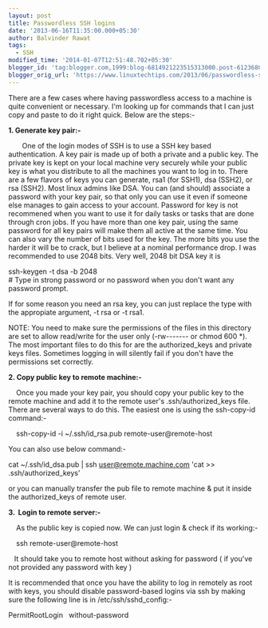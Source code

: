 ```yaml
---
layout: post
title: Passwordless SSH logins
date: '2013-06-16T11:35:00.000+05:30'
author: Balvinder Rawat
tags:
  - SSH
modified_time: '2014-01-07T12:51:48.702+05:30'
blogger_id: 'tag:blogger.com,1999:blog-6814921223515313000.post-6123680090074943275'
blogger_orig_url: 'https://www.linuxtechtips.com/2013/06/passwordless-ssh-logins.html'
---
```

  
There are a few cases where having passwordless access to a machine is quite convenient or necessary. I'm looking up for commands that I can just copy and paste to do it right quick. Below are the steps:-  

  

**1\. Generate key pair:-**  

       One of the login modes of SSH is to use a SSH key based authentication. A key pair is made up of both a private and a public key. The private key is kept on your local machine very securely while your public key is what you distribute to all the machines you want to log in to. There are a few flavors of keys you can generate, rsa1 (for SSH1), dsa (SSH2), or rsa (SSH2). Most linux admins like DSA. You can (and should) associate a password with your key pair, so that only you can use it even if someone else manages to gain access to your account. Password for key is not recommened when you want to use it for daily tasks or tasks that are done through cron jobs. If you have more than one key pair, using the same password for all key pairs will make them all active at the same time. You can also vary the number of bits used for the key. The more bits you use the harder it will be to crack, but I believe at a nominal performance drop. I was recommended to use 2048 bits. Very well, 2048 bit DSA key it is  
  
ssh-keygen -t dsa -b 2048  
\# Type in strong password or no password when you don't want any password prompt.  
  
If for some reason you need an rsa key, you can just replace the type with the appropiate argument, -t rsa or -t rsa1.  
  
NOTE: You need to make sure the permissions of the files in this directory are set to allow read/write for the user only (-rw------- or chmod 600 *). The most important files to do this for are the authorized_keys and private keys files. Sometimes logging in will silently fail if you don't have the permissions set correctly.  
  
  
**2\. Copy public key to remote machine:-**  
  
    Once you made your key pair, you should copy your public key to the remote machine and add it to the remote user's .ssh/authorized_keys file. There are several ways to do this. The easiest one is using the ssh-copy-id command:-  
  
    ssh-copy-id -i ~/.ssh/id_rsa.pub remote-user@remote-host  
  
You can also use below command:-  
  
cat ~/.ssh/id\_dsa.pub | ssh user@remote.machine.com 'cat >> .ssh/authorized\_keys'  
  
or you can manually transfer the pub file to remote machine & put it inside the authorized_keys of remote user.  
  
  
**3\.  Login to remote server:-**  
  
    As the public key is copied now. We can just login & check if its working:-  
  
    ssh remote-user@remote-host  
  
   It should take you to remote host without asking for password ( if you've not provided any password with key )  
  
  
It is recommended that once you have the ability to log in remotely as root with keys, you should disable password-based logins via ssh by making sure the following line is in /etc/ssh/sshd_config:-  
  
PermitRootLogin   without-password

